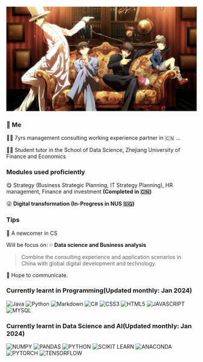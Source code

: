 ![front](/tem_pic/front_pic.png)

### :rainbow: Me
:farmer: 7yrs management consulting working experience partner in :cn: ...

:teacher: Student tutor in the School of Data Science, Zhejiang University of Finance and Economics

### Modules used proficiently
:yum: Strategy (Business Strategic Planning, IT Strategy Planning), HR management, Finance and investment **(Completed in :cn:)**

:stuck_out_tongue_winking_eye: **Digital transformation (In-Progress in NUS :singapore:)**

### Tips
:100: A newcomer in CS

Will be focus on: :sweat_drops:	**Data science and Business analysis**

  > Combine the consulting experience and application scenarios in China with global digital development and technology.

:cake:	Hope to communicate.

### Currently learnt in Programming(Updated monthly: Jan 2024)
![Java](https://img.shields.io/badge/Java-F7DF1E?style=for-the-badge&logo=javascript&logoColor=white)
![Python](https://img.shields.io/badge/Python-239120?style=for-the-badge&logo=python&logoColor=white)
![Markdown](https://img.shields.io/badge/Markdown-000000?style=for-the-badge&logo=markdown&logoColor=white)
![C#](https://img.shields.io/badge/C%23-0078D4?style=for-the-badge&logo=visual%20studio%20code&logoColor=white)
![CSS3](https://img.shields.io/badge/CSS3-1572B6?style=for-the-badge&logo=css3&logoColor=white)
![HTML5](https://img.shields.io/badge/HTML5-E34F26?style=for-the-badge&logo=html5&logoColor=white)
![JAVASCRIPT](https://img.shields.io/badge/JavaScript-323330?style=for-the-badge&logo=javascript&logoColor=F7DF1E)
![MYSQL](https://img.shields.io/badge/MySQL-005C84?style=for-the-badge&logo=mysql&logoColor=white)

### Currently learnt in Data Science and AI(Updated monthly: Jan 2024)
![NUMPY](https://img.shields.io/badge/Numpy-777BB4?style=for-the-badge&logo=numpy&logoColor=white)
![PANDAS](https://img.shields.io/badge/Pandas-2C2D72?style=for-the-badge&logo=pandas&logoColor=white)
![PYTHON](https://img.shields.io/badge/Python-FFD43B?style=for-the-badge&logo=python&logoColor=blue)
![SCIKIT LEARN](https://img.shields.io/badge/scikit_learn-F7931E?style=for-the-badge&logo=scikit-learn&logoColor=white)
![ANACONDA](https://img.shields.io/badge/conda-342B029.svg?&style=for-the-badge&logo=anaconda&logoColor=white)
![PYTORCH](https://img.shields.io/badge/PyTorch-EE4C2C?style=for-the-badge&logo=pytorch&logoColor=white)
![TENSORFLOW](https://img.shields.io/badge/TensorFlow-FF6F00?style=for-the-badge&logo=tensorflow&logoColor=white)

